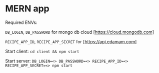 # MERN app

Required ENVs: 

`DB_LOGIN`, `DB_PASSWORD` for mongo db cloud [https://cloud.mongodb.com]

`RECIPE_APP_ID`, `RECIPE_APP_SECRET` for [https://api.edamam.com]


Start client: 
`cd client && npm start`

Start server: 
`DB_LOGIN=<> DB_PASSWORD=<> RECIPE_APP_ID=<> RECIPE_APP_SECRET=<> npm start`
